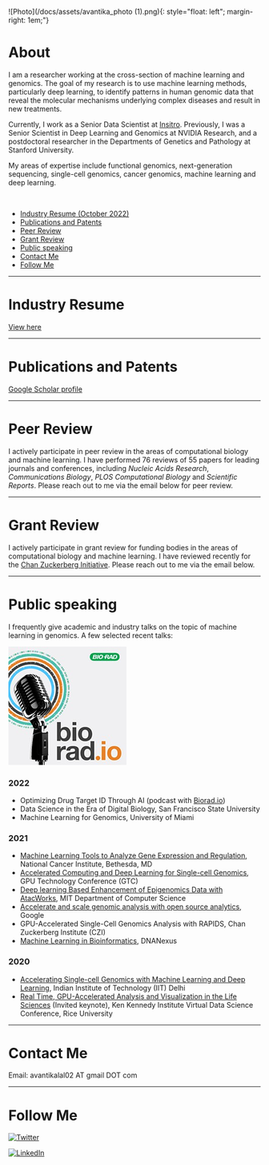 ![Photo](/docs/assets/avantika_photo (1).png){: style="float: left"; margin-right: 1em;"}

# About

I am a researcher working at the cross-section of machine learning and genomics. The goal of my research is to use machine learning methods, particularly deep learning, to identify patterns in human genomic data that reveal the molecular mechanisms underlying complex diseases and result in new treatments. 

Currently, I work as a Senior Data Scientist at [Insitro](https://insitro.com). Previously, I was a Senior Scientist in Deep Learning and Genomics at NVIDIA Research, and a postdoctoral researcher in the Departments of Genetics and Pathology at Stanford University.

My areas of expertise include functional genomics, next-generation sequencing, single-cell genomics, cancer genomics, machine learning and deep learning.

<br>

- [Industry Resume (October 2022)](https://docs.google.com/document/d/1oLhoU6DYCuCPgKcXjuDB8sWhUXVTxT-DFwnY9bSI9WE/edit?usp=sharing)
- [Publications and Patents](#publications-and-patents)
- [Peer Review](#peer-review)
- [Grant Review](#grant-review)
- [Public speaking](#public-speaking)
- [Contact Me](#contact-me)
- [Follow Me](#follow-me)


---

# Industry Resume
<a href="https://docs.google.com/document/d/1oLhoU6DYCuCPgKcXjuDB8sWhUXVTxT-DFwnY9bSI9WE/edit?usp=sharing">View here</a>

---

# Publications and Patents
<a href="https://scholar.google.com/citations?user=CLgOCOAAAAAJ">Google Scholar profile</a>

---

# Peer Review
I actively participate in peer review in the areas of computational biology and machine learning. I have performed 76 reviews of 55 papers for leading journals and conferences, including <i>Nucleic Acids Research</i>, <i>Communications Biology</i>, <i>PLOS Computational Biology</i> and <i>Scientific Reports</i>. Please reach out to me via the email below for peer review.

---

# Grant Review
I actively participate in grant review for funding bodies in the areas of computational biology and machine learning. I have reviewed recently for the <a href="https://chanzuckerberg.com/">Chan Zuckerberg Initiative</a>. Please reach out to me via the email below.

---

# Public speaking
I frequently give academic and industry talks on the topic of machine learning in genomics. A few selected recent talks:

[![Podcast](/docs/assets/19-0740_bioradio_podcast_square_236x236.jpeg)](https://www.bioradiations.com/bioradio/#ep15)

### 2022

- Optimizing Drug Target ID Through AI (podcast with [Biorad.io](https://www.bioradiations.com/bioradio/#ep15))
- Data Science in the Era of Digital Biology, San Francisco State University
- Machine Learning for Genomics, University of Miami

### 2021

- [Machine Learning Tools to Analyze Gene Expression and Regulation](https://btep.ccr.cancer.gov/wp-content/uploads/BTEP-AI-Seminar-Series-3-2021-07-15-13-00-58.mp4?_=3), National Cancer Institute, Bethesda, MD
- [Accelerated Computing and Deep Learning for Single-cell Genomics](https://on-demand-gtc.gputechconf.com/gtcnew/sessionview.php?sessionName=dc91274-accelerating+genomics+with+deep+learning), GPU Technology Conference (GTC)
- [Deep learning Based Enhancement of Epigenomics Data with AtacWorks](https://www.youtube.com/watch?v=5usrA2yWQjw), MIT Department of Computer Science
- [Accelerate and scale genomic analysis with open source analytics](https://cloudonair.withgoogle.com/events/genomic-analysis), Google 
- GPU-Accelerated Single-Cell Genomics Analysis with RAPIDS, Chan Zuckerberg Institute (CZI)
- [Machine Learning in Bioinformatics](https://www.dnanexus.com/webinar-ml-in-biomedical-research), DNANexus

### 2020

- [Accelerating Single-cell Genomics with Machine Learning and Deep Learning](https://www.youtube.com/watch?v=1_OIXRU71gs), Indian Institute of Technology (IIT) Delhi
- [Real Time, GPU-Accelerated Analysis and Visualization in the Life Sciences](https://www.youtube.com/watch?v=pIAgJW3KYXM) (Invited keynote), Ken Kennedy Institute Virtual Data Science Conference, Rice University

---

# Contact Me
Email: avantikalal02 AT gmail DOT com

---

# Follow Me

[![Twitter](https://img.shields.io/badge/Twitter-%231DA1F2.svg?style=for-the-badge&logo=Twitter&logoColor=white)](https://twitter.com/lal_avantika)

[![LinkedIn](https://img.shields.io/badge/linkedin-%230077B5.svg?style=for-the-badge&logo=linkedin&logoColor=white)](linkedin.com/in/avantikalal/)

